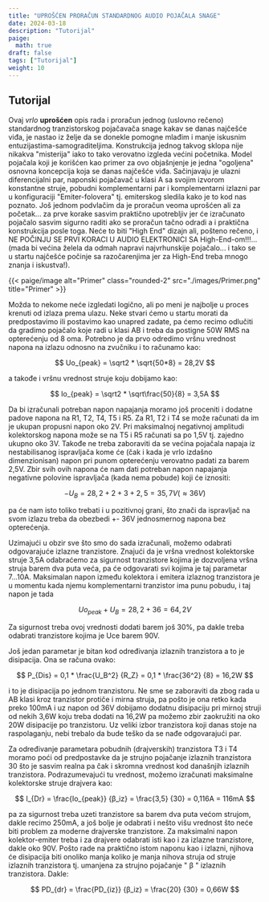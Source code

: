 ```yaml
---
title: "UPROŠĆEN PRORAČUN STANDARDNOG AUDIO POJAČALA SNAGE"
date: 2024-03-18
description: "Tutorijal"
paige:
  math: true
draft: false
tags: ["Tutorijal"]
weight: 10
---
```

## Tutorijal

Ovaj *vrlo* **uprošćen** opis rada i proračun jednog (uslovno rečeno) standardnog tranzistorskog pojačavača snage kakav se danas najčešće viđa, je nastao iz želje da se donekle pomogne mlađim i manje iskusnim entuzijastima-samograditeljima. Konstrukcija jednog takvog sklopa nije nikakva "misterija" iako to tako verovatno izgleda većini početnika. Model pojačala koji je korišćen kao primer za ovo objašnjenje je jedna "ogoljena" osnovna koncepcija koja se danas najčešće viđa. Sačinjavaju je ulazni diferencijalni par, naponski pojačavač u klasi A sa svojim izvorom konstantne struje, pobudni komplementarni par i komplementarni izlazni par u konfiguraciji "Emiter-folovera" tj. emiterskog sledila kako je to kod nas poznato. Još jednom podvlačim da je proračun veoma uprošćen ali za početak... za prve korake sasvim praktično upotrebljiv jer će izračunato pojačalo sasvim sigurno raditi ako se proračun tačno odradi a i praktična konstrukcija posle toga. Neće to biti "High End" dizajn ali, pošteno rečeno, i NE POČINJU SE PRVI KORACI U AUDIO ELEKTRONICI SA High-End-om!!!... (mada bi većina želela da odmah napravi najvrhunskije pojačalo... i tako se u startu najčešće počinje sa razočarenjima jer za High-End treba mnogo znanja i iskustva!).

<p>{{< paige/image alt="Primer" class="rounded-2" src="./images/Primer.png" title="Primer" >}}</p>

Možda to nekome neće izgledati logično, ali po meni je najbolje u proces krenuti od izlaza prema ulazu. Neke stvari ćemo u startu morati da predpostavimo ili postavimo kao unapred zadate, pa ćemo recimo odlučiti da gradimo pojačalo koje radi u klasi AB i treba da postigne 50W RMS na opterećenju od 8 oma. Potrebno je da prvo odredimo vršnu vrednost napona na izlazu odnosno na zvučniku i to računamo kao:

$$
 Uo_{peak} = \sqrt2 * \sqrt{50*8} = 28,2V
$$

<p class="text-center">a takođe i vršnu vrednost struje koju dobijamo kao:</p>

$$
 Io_{peak} = \sqrt2 * \sqrt\frac{50}{8} = 3,5A
$$

Da bi izračunali potreban napon napajanja moramo još proceniti i dodatne padove napona na R1, T2, T4, T5 i R5. Za R1, T2 i T4 se može računati da im je ukupan propusni napon oko 2V. Pri maksimalnoj negativnoj amplitudi kolektorskog napona može se na T5 i R5 računati sa po 1,5V tj. zajedno ukupno oko 3V. Takođe ne treba zaboraviti da se većina pojačala napaja iz nestabilisanog ispravljača kome će (čak i kada je vrlo izdašno dimenzionisan) napon pri punom opterećenju verovatno padati za barem 2,5V. Zbir svih ovih napona će nam dati potreban napon napajanja negativne polovine ispravljača (kada nema pobude) koji će iznositi:

$$
 -U_B = 28,2 + 2 + 3 + 2,5 = 35,7V (\approx36V)
$$

<p class="text-center">pa će nam isto toliko trebati i u pozitivnoj grani, što znači da ispravljač na svom izlazu treba da obezbedi +- 36V jednosmernog napona bez opterećenja.</p>

Uzimajući u obzir sve što smo do sada izračunali, možemo odabrati odgovarajuće izlazne tranzistore. Znajući da je vršna vrednost kolektorske struje 3,5A odabraćemo za sigurnost tranzistore kojima je dozvoljena vršna struja barem dva puta veća, pa će odgovarati svi kojima je taj parametar 7...10A. Maksimalan napon između kolektora i emitera izlaznog tranzistora je u momentu kada njemu komplementarni tranzistor ima punu pobudu, i taj napon je tada

$$
 Uo_{peak} + U_B = 28,2 + 36 = 64,2V
$$

<p class="text-center">Za sigurnost treba ovoj vrednosti dodati barem još 30%, pa dakle treba odabrati tranzistore kojima je Uce barem 90V.</p>

<p class="text-center">Još jedan parametar je bitan kod određivanja izlaznih tranzistora a to je disipacija. Ona se računa ovako:</p>

$$
 P_{Dis} = 0,1 * \frac{U_B^2} {R_Z} = 0,1 * \frac{36^2} {8} = 16,2W
$$

i to je disipacija po jednom tranzistoru. Ne sme se zaboraviti da zbog rada u AB klasi kroz tranzistor protiče i mirna struja, pa pošto je ona retko kada preko 100mA i uz napon od 36V dobijamo dodatnu disipaciju pri mirnoj struji od nekih 3,6W koju treba dodati na 16,2W pa možemo zbir zaokružiti na oko 20W disipacije po tranzistoru. Uz veliki izbor tranzistora koji danas stoje na raspolaganju, nebi trebalo da bude teško da se nađe odgovarajući par.

Za određivanje parametara pobudnih (drajverskih) tranzistora T3 i T4 moramo poći od predpostavke da je strujno pojačanje izlaznih tranzistora 30 što je sasvim realna pa čak i skromna vrednost kod današnjih izlaznih tranzistora. Podrazumevajući tu vrednost, možemo izračunati maksimalne kolektorske struje drajvera kao:

$$
 I_{Dr} = \frac{Io_{peak}} {β_iz} = \frac{3,5} {30} = 0,116A = 116mA
$$

pa za sigurnost treba uzeti tranzistore sa barem dva puta većom strujom, dakle recimo 250mA, a još bolje je odabrati i nešto višu vrednost što neće biti problem za moderne drajverske tranzistore. Za maksimalni napon kolektor-emiter treba i za drajvere odabrati isti kao i za izlazne tranzistore, dakle oko 90V. Pošto rade na praktično istom naponu kao i izlazni, njihova će disipacija biti onoliko manja koliko je manja nihova struja od struje izlaznih tranzistora tj. umanjena za strujno pojačanje " β " izlaznih tranzistora. Dakle:

$$
 PD_{dr} = \frac{PD_{iz}} {β_iz} = \frac{20} {30} = 0,66W
$$
